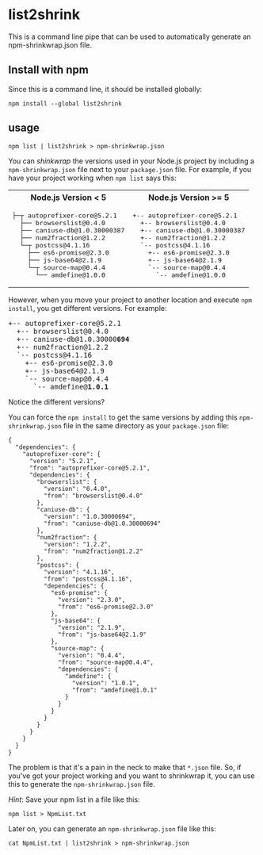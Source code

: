# list2shrink

This is a command line pipe that can be used to automatically generate an npm-shrinkwrap.json file.

## Install with npm

Since this is a command line, it should be installed globally:
```
npm install --global list2shrink
```

## usage

```
npm list | list2shrink > npm-shrinkwrap.json
```

You can *shinkwrap* the versions used in your Node.js project by including a `npm-shrinkwrap.json` file next to your `package.json` file.  For example, if you have your project working when `npm list` says this:

<table>
  <tbody>
    <tr>
      <th align="center">Node.js Version < 5</th>
      <th align="center">Node.js Version >= 5</th>
    </tr>
    <tr>
      <td align="left">
<pre>
├─┬ autoprefixer-core@5.2.1
  ├── browserslist@0.4.0
  ├── caniuse-db@1.0.30000387
  ├── num2fraction@1.2.2
  └─┬ postcss@4.1.16
    ├── es6-promise@2.3.0
    ├── js-base64@2.1.9
    └─┬ source-map@0.4.4
      └── amdefine@1.0.0
</pre>
      </td>
      <td align="left">
<pre>
+-- autoprefixer-core@5.2.1
  +-- browserslist@0.4.0
  +-- caniuse-db@1.0.30000387
  +-- num2fraction@1.2.2
  `-- postcss@4.1.16
    +-- es6-promise@2.3.0
    +-- js-base64@2.1.9
    `-- source-map@0.4.4
      `-- amdefine@1.0.0
</pre>
      </td>
    </tr>
  </tbody>
</table>

However, when you move your project to another location and execute `npm install`, you get different versions.  For example:
<pre>
+-- autoprefixer-core@5.2.1
  +-- browserslist@0.4.0
  +-- caniuse-db@1.0.30000<b>694</b>
  +-- num2fraction@1.2.2
  `-- postcss@4.1.16
    +-- es6-promise@2.3.0
    +-- js-base64@2.1.9
    `-- source-map@0.4.4
      `-- amdefine@<b>1.0.1</b>
</pre>
Notice the different versions?

You can force the `npm install` to get the same versions by adding this `npm-shrinkwrap.json` file in the same directory as your `package.json` file:

```
{
  "dependencies": {
    "autoprefixer-core": {
      "version": "5.2.1",
      "from": "autoprefixer-core@5.2.1",
      "dependencies": {
        "browserslist": {
          "version": "0.4.0",
          "from": "browserslist@0.4.0"
        },
        "caniuse-db": {
          "version": "1.0.30000694",
          "from": "caniuse-db@1.0.30000694"
        },
        "num2fraction": {
          "version": "1.2.2",
          "from": "num2fraction@1.2.2"
        },
        "postcss": {
          "version": "4.1.16",
          "from": "postcss@4.1.16",
          "dependencies": {
            "es6-promise": {
              "version": "2.3.0",
              "from": "es6-promise@2.3.0"
            },
            "js-base64": {
              "version": "2.1.9",
              "from": "js-base64@2.1.9"
            },
            "source-map": {
              "version": "0.4.4",
              "from": "source-map@0.4.4",
              "dependencies": {
                "amdefine": {
                  "version": "1.0.1",
                  "from": "amdefine@1.0.1"
                }
              }
            }
          }
        }
      }
    }
  }
}
```

The problem is that it's a pain in the neck to make that `*.json` file.  So, if you've got your project working and you want to shrinkwrap it, you can use this to generate the `npm-shrinkwrap.json` file.

*Hint*:  Save your npm list in a file like this:
```
npm list > NpmList.txt
```
Later on, you can generate an `npm-shrinkwrap.json` file like this:
```
cat NpmList.txt | list2shrink > npm-shrinkwrap.json
```
